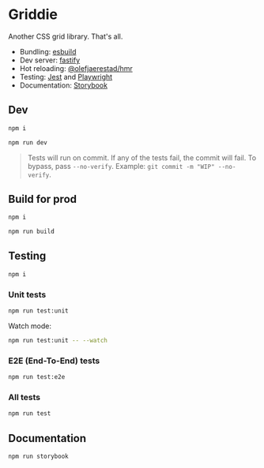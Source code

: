 # Griddie
Another CSS grid library. That's all.

- Bundling: [esbuild](https://esbuild.github.io/)
- Dev server: [fastify](https://www.fastify.io/)
- Hot reloading: [@olefjaerestad/hmr](https://www.npmjs.com/package/@olefjaerestad/hmr)
- Testing: [Jest](https://jestjs.io/en/) and [Playwright](https://playwright.dev/)
- Documentation: [Storybook](https://storybook.js.org/)

## Dev
```sh
npm i
```

```sh
npm run dev
```

> Tests will run on commit. If any of the tests fail, the commit will fail. To bypass, pass `--no-verify`. Example: `git commit -m "WIP" --no-verify`.

## Build for prod
```sh
npm i
```

```sh
npm run build
```

## Testing
```sh
npm i
```

### Unit tests
```sh
npm run test:unit
```

Watch mode:

```sh
npm run test:unit -- --watch
```

### E2E (End-To-End) tests
```sh
npm run test:e2e
```

### All tests
```sh
npm run test
```

## Documentation
```sh
npm run storybook
```
